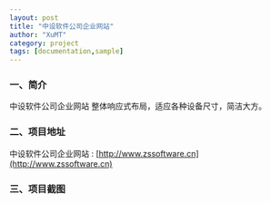 ```yaml
---
layout: post
title: "中设软件公司企业网站"
author: "XuMT"
category: project
tags: [documentation,sample]
---
```


### 一、简介

中设软件公司企业网站 整体响应式布局，适应各种设备尺寸，简洁大方。

### 二、项目地址

中设软件公司企业网站 : [http://www.zssoftware.cn](http://www.zssoftware.cn)

### 三、项目截图

<img src="http://ozc5dgoun.bkt.clouddn.com/zs_2.jpg" alt="">
<img src="http://ozc5dgoun.bkt.clouddn.com/zs_1.jpg" alt="">